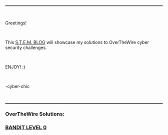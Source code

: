 <hr style="border-top: dotted 1px;" />
<br>
<p>Greetings!</p>
<br>
<p>This <a href="https://cyber-chic.github.io/overthewiresolutions">S.T.E.M. BLOG</a> will showcase my solutions to OverTheWire cyber security challenges.</p>
<br>
<p>ENJOY! :)</p>
<br>
<p>-cyber-chic</p>
<br>
<hr style="border-top: dotted 1px;" />
<h3>OverTheWire Solutions:</h3>
<h3><a href="https://cyber-chic.github.io/overthewiresolutions/banditlevel0">BANDIT LEVEL 0</a></h3>
